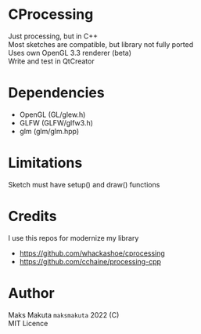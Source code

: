 # CProcessing

Just processing, but in C++   
Most sketches are compatible, but library not fully ported   
Uses own OpenGL 3.3 renderer (beta)  
Write and test in QtCreator  

# Dependencies

 - OpenGL (GL/glew.h)
 - GLFW   (GLFW/glfw3.h)
 - glm    (glm/glm.hpp)

# Limitations

 Sketch must have setup() and draw() functions 

# Credits

I use this repos for modernize my library

  - https://github.com/whackashoe/cprocessing
  - https://github.com/cchaine/processing-cpp
 
# Author
  
  Maks Makuta ``` maksmakuta ```  2022 (C)     
  MIT Licence   
